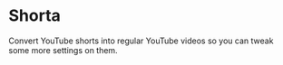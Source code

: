 # Shorta
Convert YouTube shorts into regular YouTube videos so you can tweak some more settings on them.
